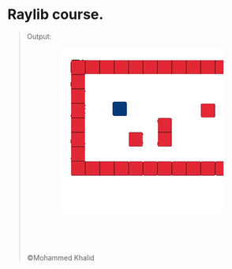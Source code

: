 # Raylib course.

> Output:
> <p align="center">
>   <img src="https://github.com/glULTRA/LearnRaylib/blob/z-Course-Resources/course_res/gif/23.gif">
> </p>
> <br>
> <br>
> <br>
> <p >&copy;Mohammed Khalid</p>



